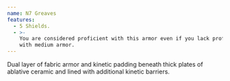 ```yaml
---
name: N7 Greaves
features:
  - 5 Shields.
  - >-
    You are considered proficient with this armor even if you lack proficiency
    with medium armor.
---
```

Dual layer of fabric armor and kinetic padding beneath thick plates of ablative ceramic and lined 
with additional kinetic barriers.